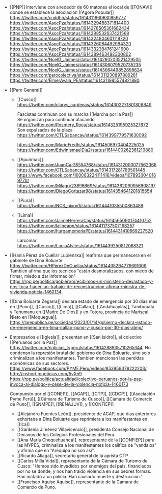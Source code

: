 - [[PNP]] interviene con alrededor de 60 matones el local de [[FONAVI]] donde se establece la asociación [[Agora Popular]]
  https://twitter.com/cnddhh/status/1614311860630859777
  https://twitter.com/AsocPza/status/1614329488371814400
  https://twitter.com/AsocPza/status/1614276505361682434
  https://twitter.com/AsocPza/status/1614288532637421568
  https://twitter.com/AsocPza/status/1614324804601118720
  https://twitter.com/AsocPza/status/1614326084492984320
  https://twitter.com/AsocPza/status/1614332384761241600
  https://twitter.com/AsocPza/status/1614389463492300802
  https://twitter.com/NoelG_Jaimes/status/1614280203521429505
  https://twitter.com/NoelG_Jaimes/status/1614306079520735235
  https://twitter.com/NoelG_Jaimes/status/1614306449852698624
  https://twitter.com/parocolectiva/status/1614311230897889281
  https://twitter.com/ElmerAyala_PE/status/1614311985574821890
- [[Paro General]]

  - [[Cusco]] https://twitter.com/clarys_cardenas/status/1614302271801806849

    Fascistas continuan con su marcha [[Marcha por la Paz]]  
    Se organizan para continuar atacando https://twitter.com/Rosmery_Roca/status/1614325195925327872  
    Son expulsados de la plaza https://twitter.com/CTLSabancay/status/1614399779571630092

    https://twitter.com/MarioFredhi/status/1614506970404225025
    https://twitter.com/EdwinIsmaelDia2/status/1614400262361210880

  - [[Apurimac]]
    https://twitter.com/JuanCar35554768/status/1614312003077562368
    https://twitter.com/CTLSabancay/status/1614317281789501445
    https://www.facebook.com/100063224111416/videos/1078930040169770/
    https://twitter.com/Milagro23896669/status/1614362090956808197
    https://twitter.com/DiegoCortazar98/status/1614354641201815554
  - [[Piura]]
    https://twitter.com/NCS_nixon1/status/1614441035500863489
  - [[Lima]]
    https://twitter.com/JaimeHerreraCaj/status/1614565090174410752
    https://twitter.com/lalineape/status/1614411737507168257
    https://twitter.com/hurgamemoriaPE/status/1614431410869227520

    Larcomar https://twitter.com/LuciaAlvites/status/1614439250812088321

- [[Hania Pérez de Cuéllar Lubienska]] reafirma que permanecera en el gabinete de Dina Boluarte https://twitter.com/HPerezDeCuellar/status/1614405294779691009
  Tambien afirma que los tecnicos "están desmoralizados, con miedo de firmar, miedo a dar información" https://rpp.pe/politica/gobierno/recibimos-un-ministerio-devastado-y-nos-toca-hacer-un-trabajo-de-reconstruccion-afirma-ministra-de-vivienda-noticia-1460134
- [[Dina Boluarte Zegarra]] declara estado de emergencia por 30 dias mas en [[Puno]], [[Cusco]], [[Lima]], [[Callao]], [[Andahuaylas]], Tambopata y Tahumanu en [[Madre De Dios]] y en Totora, provincia de Mariscal Nieto en [[Moquegua]]. https://larepublica.pe/sociedad/2023/01/14/gobierno-declara-estado-de-emergencia-en-lima-callao-puno-y-cusco-por-30-dias-atmp/
- Empresarios e [[Iglesia]], presentan en [[San Isidro]], el colectivo [[Peruanos por la Paz]] https://twitter.com/noticias_tvperu/status/1614288935710265344.
  No condenan la represión brutal del gobierno de Dina Boluarte, sino solo criminalizan a los manifestantes. Tambien mencionan las perdidas económicas de sus sectores.
  https://www.facebook.com/PYME.Peru/videos/853959379222203/
  http://ipshort.ipnoticias.com/5vXn9
  https://rpp.pe/politica/actualidad/colectivo-peruanos-por-la-paz-invoca-al-dialogo-y-cese-de-la-violencia-noticia-1460173

  Compuesto por el [[CONEP]], [[AGAP]], [[CTP]], [[CDCP]], [[Asociación Pyme Perú]], [[Cámara de Turismo de Cusco]], [[Cámara de Comercio de Puno]], [[SNMPE]], [[RENAJUV]], y [[CONFIEP]]

  - [[Alejandro Fuentes León]], presidente de AGAP, que dias anteriores exhortaba a Dina Boluarte que reprimiera a los manifestantes en [[Ica]]
  - [[Gardenia Jiménez Villavicencio]], presidenta Consejo Nacional de Decanos de los Colegios Profesionales del Perú.
  - [[Ana María Choquehuanca]], representante de la [[CONFIEP]] para las MYPES, criminaliza a los manifestantes los califica de "vandalos" y afirma que en "Arequipa no son asi".
  - [[Ricardo Aliaga]], secretario general de la aprista CTP
  - [[Carlos Milla Vidal]], representante de la Cámara de Turismo de Cusco: "Hemos sido invadidos por enemigos del pais, financiados por no se donde, y nos han traido violencia en sus peores formas. Han matado a un policia. Han causado muerte y destruccion."
  - [[Francisco Aquise Aquise]], representante de la Cámara de Comercio de Puno.
